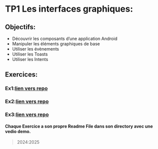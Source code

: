 # TP1  Les interfaces graphiques:
## Objectifs:
*	Découvrir les composants d’une application Android
*	Manipuler les éléments graphiques de base
*	Utiliser les évènements 
*	Utiliser les Toasts
*	Utiliser les Intents

## Exercices:
### Ex1:[lien vers repo](EX1)
### Ex2:[lien vers repo](EX2)
### Ex3:[lien vers repo](EX3)

#### Chaque Exercice a son propre Readme File dans son directory avec une vedio demo.

>2024:2025

